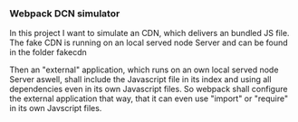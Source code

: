 ### Webpack DCN simulator
In this project I want to simulate an CDN, which delivers an bundled JS file. The fake CDN is running on an local served node Server and can be found in the folder fakecdn

Then an "external" application, which runs on an own local served node Server aswell, shall include the Javascript file in its index and using all dependencies even in its own Javascript files. So webpack shall configure the external application that way, that it can even use "import" or "require" in its own Javscript files.
